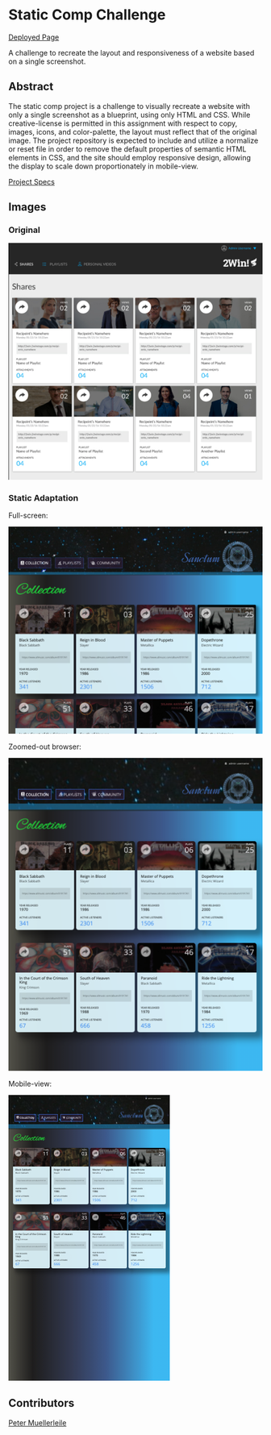 # Static Comp Challenge

[Deployed Page](https://pcmueller.github.io/static-comp/)

A challenge to recreate the layout and responsiveness of a website based on a single screenshot.


## Abstract

The static comp project is a challenge to visually recreate a website with only a single screenshot as a blueprint, using only HTML and CSS. While creative-license is permitted in this assignment with respect to copy, images, icons, and color-palette, the layout must reflect that of the original image.  The project repository is expected to include and utilize a normalize or reset file in order to remove the default properties of semantic HTML elements in CSS, and the 
site should employ responsive design, allowing the display to scale down proportionately in mobile-view.

[Project Specs](https://frontend.turing.io/projects/module-1/m1-static-comp)

## Images

### Original

![original comp image](./assets/comp-screenshot.png)


### Static Adaptation

Full-screen:

![static comp large](./assets/static-comp-large.png)

Zoomed-out browser:

![static comp medium](./assets/static-comp-medium.png)

Mobile-view:

![static comp small](./assets/static-comp-small.png)


## Contributors

[Peter Muellerleile](https://github.com/pcmueller/)
